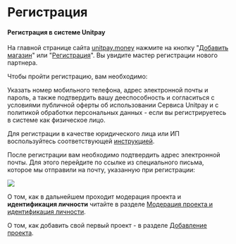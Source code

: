# Регистрация

#### Регистрация в системе Unitpay

На главной странице сайта [unitpay.money](https://unitpay.money/) нажмите на кнопку "[Добавить магазин](https://unitpay.money/signup)" или "[Регистрация](https://unitpay.money/signup)". Вы увидите мастер регистрации нового партнера.

Чтобы пройти регистрацию, вам необходимо:

Указать номер мобильного телефона, адрес электронной почты и пароль, а также подтвердить вашу дееспособность и согласиться с условиями публичной оферты об использовании Сервиса Unitpay и с политикой обработки персональных данных - если вы регистрируетесь в системе как физическое лицо. 

Для регистрации в качестве юридического лица или ИП воспользуйтесь соответствующей [инструкцией](https://help.unitpay.ru/first_steps/registration).

После регистрации вам необходимо подтвердить адрес электронной почты. Для этого перейдите по ссылке из специального письма, которое мы отправили на почту, указанную при регистрации:

![](https://d33v4339jhl8k0.cloudfront.net/docs/assets/551a91dbe4b0221aadf24410/images/552d51d8e4b0ac24a832aaed/file-GQRmqtd8jF.png)

О том, как в дальнейшем проходит модерация проекта и **идентификация личности** читайте в разделе [Модерация проекта и идентификация личности](moderation.md).

О том, как добавить свой первый проект - в разделе [Добавление проекта](adding-project/).

